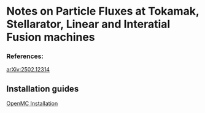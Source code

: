 # Notes on Particle Fluxes at Tokamak, Stellarator, Linear and Interatial Fusion machines



### References:

[arXiv:2502.12314]([https://arxiv.org/pdf/2502.12314)





## Installation guides

[OpenMC Installation]([https://www.et.byu.edu/~mjm82/che612/Winter2024/Homework/OpenMC_Installation_Guide.pdf)